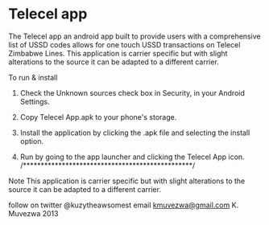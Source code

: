 Telecel app
==============

The Telecel app an android app built to provide users with a comprehensive list 
of USSD codes allows for one touch USSD transactions on Telecel Zimbabwe Lines.
This application is carrier specific but with slight alterations to the source 
it can be adapted to a different carrier.

To run & install

1. Check the Unknown sources check box in Security, in your Android 
   Settings.

2. Copy Telecel App.apk to your phone's storage.

3. Install the application by clicking the .apk file and selecting 
   the install option.

4. Run by going to the app launcher and clicking the Telecel App icon.
/************************************************/

Note 
This application is carrier specific but with slight alterations to the source 
it can be adapted to a different carrier. 

follow on twitter @kuzytheawsomest
email kmuvezwa@gmail.com
K. Muvezwa 2013 